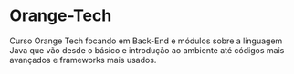 # Orange-Tech
Curso Orange Tech focando em Back-End e módulos sobre a linguagem Java que vão desde o básico e introdução ao ambiente até códigos mais avançados e frameworks mais usados.
